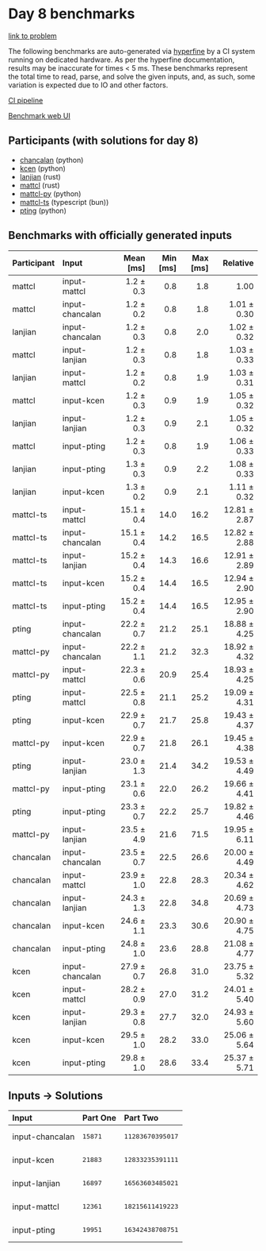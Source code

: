 # Day 8 benchmarks

[link to problem](https://adventofcode.com/2023/day/8)

The following benchmarks are auto-generated via
[hyperfine](https://github.com/sharkdp/hyperfine) by a CI system running on
dedicated hardware. As per the hyperfine documentation, results may be
inaccurate for times < 5 ms. These benchmarks represent the total time to read,
parse, and solve the given inputs, and, as such, some variation is expected due
to IO and other factors.

[CI pipeline](http://ci.papercode.net:8080/teams/main/pipelines/aoc2023)

[Benchmark web UI](https://aoc.ancalagon.black)


## Participants (with solutions for day 8)

- [chancalan](https://github.com/chancalan/aoc2023) (python)
- [kcen](https://github.com/kcen/aoc2023) (python)
- [lanjian](https://github.com/lanjian/aoc-2023) (rust)
- [mattcl](https://github.com/mattcl/aoc2023) (rust)
- [mattcl-py](https://github.com/mattcl/aoc2023-py) (python)
- [mattcl-ts](https://github.com/mattcl/aoc2023-js) (typescript (bun))
- [pting](https://github.com/pting/aoc2023) (python)


## Benchmarks with officially generated inputs

| Participant | Input | Mean [ms] | Min [ms] | Max [ms] | Relative |
|:---|:---|---:|---:|---:|---:|
| mattcl | input-mattcl | 1.2 ± 0.3 | 0.8 | 1.8 | 1.00 |
| mattcl | input-chancalan | 1.2 ± 0.2 | 0.8 | 1.8 | 1.01 ± 0.30 |
| lanjian | input-chancalan | 1.2 ± 0.3 | 0.8 | 2.0 | 1.02 ± 0.32 |
| mattcl | input-lanjian | 1.2 ± 0.3 | 0.8 | 1.8 | 1.03 ± 0.33 |
| lanjian | input-mattcl | 1.2 ± 0.2 | 0.8 | 1.9 | 1.03 ± 0.31 |
| mattcl | input-kcen | 1.2 ± 0.3 | 0.9 | 1.9 | 1.05 ± 0.32 |
| lanjian | input-lanjian | 1.2 ± 0.3 | 0.9 | 2.1 | 1.05 ± 0.32 |
| mattcl | input-pting | 1.2 ± 0.3 | 0.8 | 1.9 | 1.06 ± 0.33 |
| lanjian | input-pting | 1.3 ± 0.3 | 0.9 | 2.2 | 1.08 ± 0.33 |
| lanjian | input-kcen | 1.3 ± 0.2 | 0.9 | 2.1 | 1.11 ± 0.32 |
| mattcl-ts | input-mattcl | 15.1 ± 0.4 | 14.0 | 16.2 | 12.81 ± 2.87 |
| mattcl-ts | input-chancalan | 15.1 ± 0.4 | 14.2 | 16.5 | 12.82 ± 2.88 |
| mattcl-ts | input-lanjian | 15.2 ± 0.4 | 14.3 | 16.6 | 12.91 ± 2.89 |
| mattcl-ts | input-kcen | 15.2 ± 0.4 | 14.4 | 16.5 | 12.94 ± 2.90 |
| mattcl-ts | input-pting | 15.2 ± 0.4 | 14.4 | 16.5 | 12.95 ± 2.90 |
| pting | input-chancalan | 22.2 ± 0.7 | 21.2 | 25.1 | 18.88 ± 4.25 |
| mattcl-py | input-chancalan | 22.2 ± 1.1 | 21.2 | 32.3 | 18.92 ± 4.32 |
| mattcl-py | input-mattcl | 22.3 ± 0.6 | 20.9 | 25.4 | 18.93 ± 4.25 |
| pting | input-mattcl | 22.5 ± 0.8 | 21.1 | 25.2 | 19.09 ± 4.31 |
| pting | input-kcen | 22.9 ± 0.7 | 21.7 | 25.8 | 19.43 ± 4.37 |
| mattcl-py | input-kcen | 22.9 ± 0.7 | 21.8 | 26.1 | 19.45 ± 4.38 |
| pting | input-lanjian | 23.0 ± 1.3 | 21.4 | 34.2 | 19.53 ± 4.49 |
| mattcl-py | input-pting | 23.1 ± 0.6 | 22.0 | 26.2 | 19.66 ± 4.41 |
| pting | input-pting | 23.3 ± 0.7 | 22.2 | 25.7 | 19.82 ± 4.46 |
| mattcl-py | input-lanjian | 23.5 ± 4.9 | 21.6 | 71.5 | 19.95 ± 6.11 |
| chancalan | input-chancalan | 23.5 ± 0.7 | 22.5 | 26.6 | 20.00 ± 4.49 |
| chancalan | input-mattcl | 23.9 ± 1.0 | 22.8 | 28.3 | 20.34 ± 4.62 |
| chancalan | input-lanjian | 24.3 ± 1.3 | 22.8 | 34.8 | 20.69 ± 4.73 |
| chancalan | input-kcen | 24.6 ± 1.1 | 23.3 | 30.6 | 20.90 ± 4.75 |
| chancalan | input-pting | 24.8 ± 1.0 | 23.6 | 28.8 | 21.08 ± 4.77 |
| kcen | input-chancalan | 27.9 ± 0.7 | 26.8 | 31.0 | 23.75 ± 5.32 |
| kcen | input-mattcl | 28.2 ± 0.9 | 27.0 | 31.2 | 24.01 ± 5.40 |
| kcen | input-lanjian | 29.3 ± 0.8 | 27.7 | 32.0 | 24.93 ± 5.60 |
| kcen | input-kcen | 29.5 ± 1.0 | 28.2 | 33.0 | 25.06 ± 5.64 |
| kcen | input-pting | 29.8 ± 1.0 | 28.6 | 33.4 | 25.37 ± 5.71 |


## Inputs -> Solutions

| Input | Part One | Part Two |
|:---|:---|:---|
|input-chancalan|<pre>15871</pre>|<pre>11283670395017</pre>|
|input-kcen|<pre>21883</pre>|<pre>12833235391111</pre>|
|input-lanjian|<pre>16897</pre>|<pre>16563603485021</pre>|
|input-mattcl|<pre>12361</pre>|<pre>18215611419223</pre>|
|input-pting|<pre>19951</pre>|<pre>16342438708751</pre>|